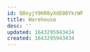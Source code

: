 ```yaml
---
id: Q8nyjY9KR8yXdE08YkrWF
title: Warehouse
desc: ''
updated: 1643295943434
created: 1643295943434
---
```


